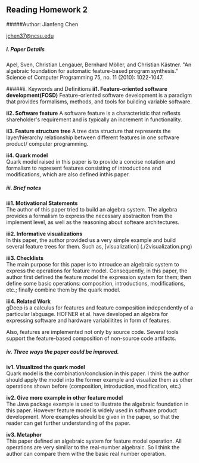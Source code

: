 ## Reading Homework 2
#####Author:
Jianfeng Chen

jchen37@ncsu.edu

##### i. Paper Details
Apel, Sven, Christian Lengauer, Bernhard Möller, and Christian Kästner. "An algebraic foundation for automatic feature-based program synthesis." Science of Computer Programming 75, no. 11 (2010): 1022-1047.

#####ii. Keywords and Definitions
<b>ii1. Feature-oriented software development(FOSD)</b>
Feature-oriented software development is a paradigm that provides formalisms, methods, and tools for building variable software.

<b>ii2. Software feature</b>
A software feature is a characteristic that reflests shareholder's requirement and is typically an increment in functionality.

<b> ii3. Feature structure tree</b>
A tree data structure that represents the layer/hierarchy relationship between different features in one software product/ computer programming.

<b> ii4. Quark model</b>   
Quark model raised in this paper is to provide a concise notation and formalism to represent features consisting of introductions and modifications, which are also defined inthis paper.

##### iii. Brief notes  
<b> iii1. Motivational Statements</b>  
The author of this paper tried to build an algebra system. The algebra provides a formalism to express the necessary abstraciton from the implement level, as well as the reasoning about softeare architectures.

<b> iii2. Informative visualizations</b>  
In this paper, the author provided us a very simple example and build several feature trees for them. Such as,
[visualization] (./2visualization.png)

<b> iii3. Checklists</b>  
The main purpose for this paper is to introudce an algebraic system to express the operations for feature model. Consequently, in this paper, the author first defined the feature model the expression system for them; then define some basic operations: composition, introductions, modifications, etc.; finally combine them by the quark model.

<b> iii4. Related Work</b>  
gDeep is a calculus for features and feature composition independently of a particular labguage. HOFNER et al. have developed an algebra for expressing software and hardware variabilitites in form of features.

Also, features are implemented not only by source code. Several tools support the feature-based composition of non-source code artifacts. 

##### iv. Three ways the paper could be improved.  
<b> iv1. Visualized the quark model</b>  
Quark model is the combination/conclusion in this paper. I think the author should apply the model into the former example and visualize them as other operations shown before (composition, introduction, modification, etc.)

<b> iv2. Give more example in other feature model</b>  
The Java package example is used to illustrate the algebraic foundation in this paper. However feature model is widely used in software product development. More examples should be given in the paper, so that the reader can get further understanding of the paper.


<b> iv3. Metaphor</b>   
This paper defined an algebraic system for feature model operation. All operations are very similiar to the real-number algebraic. So I think the author can compare them withe the basic real number operation.